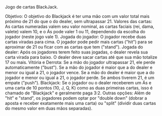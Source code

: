 Jogo de cartas BlackJack.

Objetivo: O objetivo do Blackjack é ter uma mão com um valor total mais próximo de 21 do que o do dealer, sem ultrapassar 21.
Valores das cartas: As cartas numeradas valem seu valor nominal, as cartas faciais (rei, dama, valete) valem 10, e o Ás pode valer 1 ou 11, dependendo da escolha do jogador (neste jogo vale 1).
Jogada do jogador: O jogador recebe duas cartas viradas para cima. O jogador pode pedir mais cartas ("hit") para se aproximar de 21 ou ficar com as cartas que tem ("stand").
Jogada do dealer: Após os jogadores terem feito suas jogadas, o dealer revela sua carta virada para baixo. O dealer deve sacar cartas até que sua mão totalize 17 ou mais.
Vitória e Derrota: Se a mão do jogador ultrapassar 21, ele perde automaticamente ("bust"). Se a mão do jogador é maior que a do dealer e menor ou igual a 21, o jogador vence. Se a mão do dealer é maior que a do jogador e menor ou igual a 21, o jogador perde. Se ambos tiverem 21, é um empate ("push").
Blackjack: Se o jogador ou o dealer receberem um Ás e uma carta de 10 pontos (10, J, Q, K) como as duas primeiras cartas, isso é chamado de "Blackjack" e geralmente paga 3:2.
Outras opções: Além de "hit" e "stand", os jogadores podem optar por "double down" (dobrar a aposta e receber exatamente mais uma carta) ou "split" (dividir duas cartas do mesmo valor em duas mãos separadas).